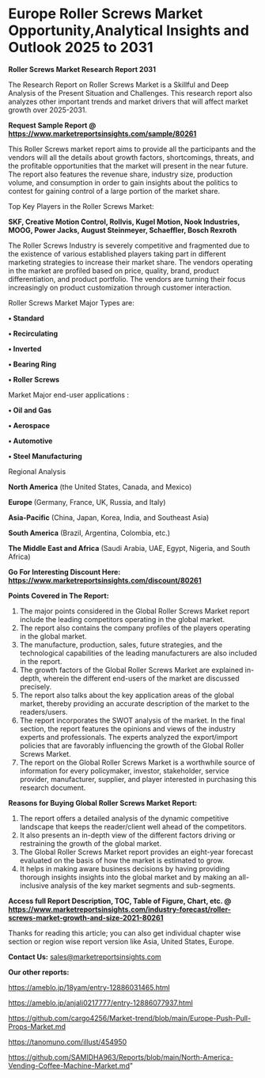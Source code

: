 # Europe Roller Screws Market Opportunity,Analytical Insights and Outlook 2025 to 2031

<strong>Roller Screws Market Research Report 2031</strong>

The Research Report on Roller Screws Market is a Skillful and Deep Analysis of the Present Situation and Challenges. This research report also analyzes other important trends and market drivers that will affect market growth over 2025-2031.

<strong>Request Sample Report @ <a href=https://www.marketreportsinsights.com/sample/80261>https://www.marketreportsinsights.com/sample/80261</a></strong>

This Roller Screws market report aims to provide all the participants and the vendors will all the details about growth factors, shortcomings, threats, and the profitable opportunities that the market will present in the near future. The report also features the revenue share, industry size, production volume, and consumption in order to gain insights about the politics to contest for gaining control of a large portion of the market share.

Top Key Players in the Roller Screws Market:

<strong>SKF, Creative Motion Control, Rollvis, Kugel Motion, Nook Industries, MOOG, Power Jacks, August Steinmeyer, Schaeffler, Bosch Rexroth</strong>

The Roller Screws Industry is severely competitive and fragmented due to the existence of various established players taking part in different marketing strategies to increase their market share. The vendors operating in the market are profiled based on price, quality, brand, product differentiation, and product portfolio. The vendors are turning their focus increasingly on product customization through customer interaction.

Roller Screws Market Major Types are:

<strong>• Standard

• Recirculating

• Inverted

• Bearing Ring

• Roller Screws</strong>

Market Major end-user applications :

<strong>• Oil and Gas

• Aerospace

• Automotive

• Steel Manufacturing</strong>

Regional Analysis

</u><strong><b>North America</b></strong> (the United States, Canada, and Mexico)

<strong><b>Europe </b></strong>(Germany, France, UK, Russia, and Italy)

<strong><b>Asia-Pacific</b></strong> (China, Japan, Korea, India, and Southeast Asia)

<strong><b>South America</b></strong> (Brazil, Argentina, Colombia, etc.)

<strong><b>The Middle East and Africa</b></strong> (Saudi Arabia, UAE, Egypt, Nigeria, and South Africa)

<strong>Go For Interesting Discount Here: <a href=https://www.marketreportsinsights.com/discount/80261>https://www.marketreportsinsights.com/discount/80261</a></strong>

<strong>Points Covered in The Report:</strong>
<ol>
  <li>The major points considered in the Global Roller Screws Market report include the leading competitors operating in the global market.</li>
  <li>The report also contains the company profiles of the players operating in the global market.</li>
  <li>The manufacture, production, sales, future strategies, and the technological capabilities of the leading manufacturers are also included in the report.</li>
  <li>The growth factors of the Global Roller Screws Market are explained in-depth, wherein the different end-users of the market are discussed precisely.</li>
  <li>The report also talks about the key application areas of the global market, thereby providing an accurate description of the market to the readers/users.</li>
  <li>The report incorporates the SWOT analysis of the market. In the final section, the report features the opinions and views of the industry experts and professionals. The experts analyzed the export/import policies that are favorably influencing the growth of the Global Roller Screws Market.</li>
  <li>The report on the Global Roller Screws Market is a worthwhile source of information for every policymaker, investor, stakeholder, service provider, manufacturer, supplier, and player interested in purchasing this research document.</li>
</ol>
<strong>Reasons for Buying Global Roller Screws Market Report:</strong>

<ol>
  <li>The report offers a detailed analysis of the dynamic competitive landscape that keeps the reader/client well ahead of the competitors.</li>
  <li>It also presents an in-depth view of the different factors driving or restraining the growth of the global market.</li>
  <li>The Global Roller Screws Market report provides an eight-year forecast evaluated on the basis of how the market is estimated to grow.</li>
  <li>It helps in making aware business decisions by having providing thorough insights insights into the global market and by making an all-inclusive analysis of the key market segments and sub-segments.</li>
</ol>
<strong>Access full Report Description, TOC, Table of Figure, Chart, etc. @ <a href=https://www.marketreportsinsights.com/industry-forecast/roller-screws-market-growth-and-size-2021-80261>https://www.marketreportsinsights.com/industry-forecast/roller-screws-market-growth-and-size-2021-80261</a></strong>


Thanks for reading this article; you can also get individual chapter wise section or region wise report version like Asia, United States, Europe.

<strong>Contact Us:</strong>
sales@marketreportsinsights.com

<strong>Our other reports:</strong>

<a href=https://ameblo.jp/18yam/entry-12886031465.html>https://ameblo.jp/18yam/entry-12886031465.html</a>

<a href=https://ameblo.jp/anjali0217777/entry-12886077937.html>https://ameblo.jp/anjali0217777/entry-12886077937.html</a>

<a href=https://github.com/cargo4256/Market-trend/blob/main/Europe-Push-Pull-Props-Market.md>https://github.com/cargo4256/Market-trend/blob/main/Europe-Push-Pull-Props-Market.md</a>

<a href=https://tanomuno.com/illust/454950>https://tanomuno.com/illust/454950</a>

<a href=https://github.com/SAMIDHA963/Reports/blob/main/North-America-Vending-Coffee-Machine-Market.md>https://github.com/SAMIDHA963/Reports/blob/main/North-America-Vending-Coffee-Machine-Market.md</a>"
